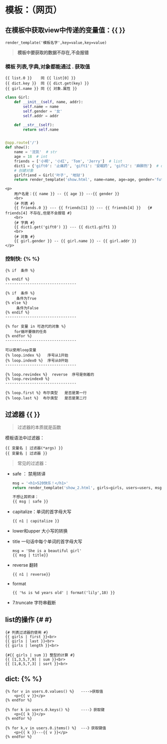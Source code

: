 # 模板：（网页）

## 在模板中获取view中传递的变量值：{{ }}

`render_template('模板名字',key=value,key=value)`

> **模板中要获取的数据不存在,不会报错**

### 模板 列表,字典,对象都能通过 . 获取值

```jinja2
{{ list.0 }}    同 {{ list[0] }}
{{ dict.key }}  同 {{ dict.get(key) }}
{{ girl.name }} 同 {{ 对象.属性 }}
```

```python
class Girl:
    def __init__(self, name, addr):
        self.name = name
        self.gender = '女'
        self.addr = addr

    def __str__(self):
        return self.name


@app.route('/')
def show():
    name = '沈凯'  # str
    age = 18  # int
    friends = ['小明', '小红', 'Tom', 'Jerry']  # list
    dict1 = {'gift0': '止痛药', 'gift1': '安眠药', 'gift2': '麻醉剂'}  # dict
    # 创建对象
    girlfriend = Girl('叶子', '地狱')
    return render_template('show.html', name=name, age=age, gender='futa', friends=friends, dict1=dict1, girl=girlfriend)
```

```jinja2
<p>
    用户名是：{{ name }} -- {{ age }} ---{{ gender }}
    <br>
    {# 列表 #}
    {{ friends.0 }} --- {{ friends[1] }} --- {{ friends[4] }}   {# friends[4] 不存在,但是不会报错 #}
    <br>
    {# 字典 #}
    {{ dict1.get('gift0') }} --- {{ dict1.gift1 }}
    <br>
    {# 对象 #}
    {{ girl.gender }} -- {{ girl.name }} -- {{ girl.addr }}
</p>
```



### 控制快: {% %}

```jinja2
{% if  条件 %}

{% endif %}
--------------------------------

{% if  条件 %}
     条件为True
{% else %}
     条件为False
{% endif %}
--------------------------------

{% for 变量 in 可迭代的对象 %}
    for循环要做的任务
{% endfor %}
--------------------------------

可以使用loop变量
{% loop.index %}   序号从1开始
{% loop.index0 %}  序号从0开始
--------------------------------

{% loop.revindex %}  reverse  序号是倒着的
{% loop.revindex0 %}
--------------------------------

{% loop.first %} 布尔类型   是否是第一行
{% loop.last %}  布尔类型   是否是第二行
```



## 过滤器 {{ }}

> 过滤器的本质就是函数

模板语法中过滤器：

```jinja2
{{ 变量名 | 过滤器(*args) }}
{{ 变量名 | 过滤器 }}
```

> 常见的过滤器：

- safe ： 禁用转译

    ```python
    msg = '<h1>520快乐！</h1>'
    return render_template('show_2.html', girls=girls, users=users, msg=msg)
    
    不想让其转译：
    {{ msg | safe }}
    ```

- capitalize：单词的首字母大写

    ```jinja2
    {{ n1 | capitalize }}
    ```

- lower和upper 大小写的转换
  
- title 一句话中每个单词的首字母大写

    ```jinja2
    msg = 'She is a beautiful girl'
    {{ msg | title}}
    ```

- reverse  翻转

    ```jinja2
    {{ n1 | reverse}}
    ```

- format 

    ```jinja2
    {{ '%s is %d years old' | format('lily',18) }}
    ```

- 7.truncate 字符串截断

## list的操作 {# #}

```jinja2
{# 列表过滤器的使用 #}
{{ girls | first }}<br>
{{ girls | last }}<br>
{{ girls | length }}<br>

{#{{ girls | sum }} 整型的计算 #}
{{ [1,3,5,7,9] | sum }}<br>
{{ [1,8,5,7,3] | sort }}<br>
```

## dict: {% %}

```jinja2
{% for v in users.0.values() %}   ---->获取值
	<p>{{ v }}</p>
{% endfor %}

{% for k in users.0.keys() %}     ----》获取键
    <p>{{ k }}</p>
{% endfor %}

{% for k,v in users.0.items() %}  ---》获取键值
    <p>{{ k }}---{{ v }}</p>
{% endfor %}
```













